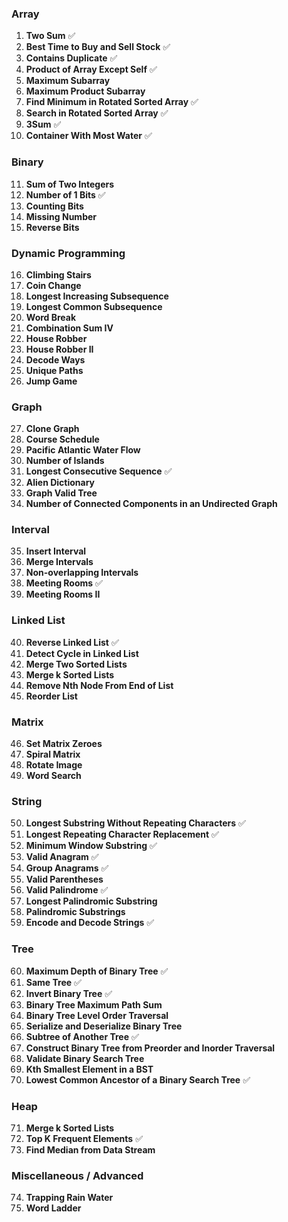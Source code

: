 ### Array
1. **Two Sum** ✅
2. **Best Time to Buy and Sell Stock** ✅
3. **Contains Duplicate** ✅
4. **Product of Array Except Self** ✅
5. **Maximum Subarray**
6. **Maximum Product Subarray**
7. **Find Minimum in Rotated Sorted Array** ✅
8. **Search in Rotated Sorted Array** ✅
9. **3Sum** ✅
10. **Container With Most Water** ✅

### Binary
11. **Sum of Two Integers**
12. **Number of 1 Bits** ✅
13. **Counting Bits**
14. **Missing Number**
15. **Reverse Bits**

### Dynamic Programming
16. **Climbing Stairs**
17. **Coin Change**
18. **Longest Increasing Subsequence**
19. **Longest Common Subsequence**
20. **Word Break**
21. **Combination Sum IV**
22. **House Robber**
23. **House Robber II**
24. **Decode Ways**
25. **Unique Paths**
26. **Jump Game**

### Graph
27. **Clone Graph**
28. **Course Schedule**
29. **Pacific Atlantic Water Flow**
30. **Number of Islands**
31. **Longest Consecutive Sequence** ✅
32. **Alien Dictionary**
33. **Graph Valid Tree**
34. **Number of Connected Components in an Undirected Graph**

### Interval
35. **Insert Interval**
36. **Merge Intervals**
37. **Non-overlapping Intervals**
38. **Meeting Rooms** ✅
39. **Meeting Rooms II**

### Linked List
40. **Reverse Linked List** ✅
41. **Detect Cycle in Linked List**
42. **Merge Two Sorted Lists**
43. **Merge k Sorted Lists**
44. **Remove Nth Node From End of List**
45. **Reorder List**

### Matrix
46. **Set Matrix Zeroes**
47. **Spiral Matrix**
48. **Rotate Image**
49. **Word Search**

### String
50. **Longest Substring Without Repeating Characters** ✅
51. **Longest Repeating Character Replacement** ✅
52. **Minimum Window Substring** ✅
53. **Valid Anagram** ✅
54. **Group Anagrams** ✅
55. **Valid Parentheses**
56. **Valid Palindrome** ✅
57. **Longest Palindromic Substring**
58. **Palindromic Substrings**
59. **Encode and Decode Strings** ✅

### Tree
60. **Maximum Depth of Binary Tree** ✅
61. **Same Tree** ✅
62. **Invert Binary Tree** ✅
63. **Binary Tree Maximum Path Sum**
64. **Binary Tree Level Order Traversal**
65. **Serialize and Deserialize Binary Tree**
66. **Subtree of Another Tree** ✅
67. **Construct Binary Tree from Preorder and Inorder Traversal**
68. **Validate Binary Search Tree**
69. **Kth Smallest Element in a BST**
70. **Lowest Common Ancestor of a Binary Search Tree** ✅

### Heap
71. **Merge k Sorted Lists**
72. **Top K Frequent Elements** ✅
73. **Find Median from Data Stream**

### Miscellaneous / Advanced
74. **Trapping Rain Water**
75. **Word Ladder**
